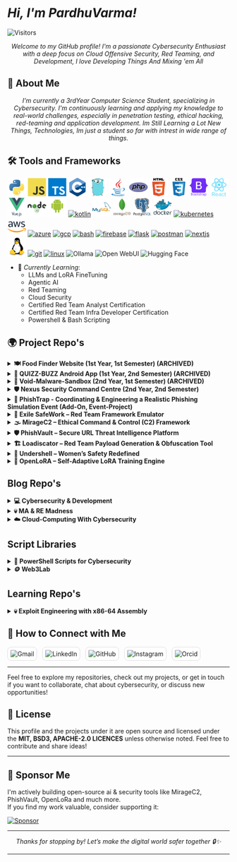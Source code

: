 # *Hi, I'm PardhuVarma!*
![Visitors](https://komarev.com/ghpvc/?username=PardhuSreeRushiVarma20060119&color=blue)

<p align="center">
  <em>Welcome to my GitHub profile! I'm a passionate Cybersecurity Enthusiast with a deep focus on Cloud Offensive Security, Red Teaming, and Development, I love Developing Things And Mixing 'em All</em>
</p>

## 🚀 About Me

<p align="center">
  <em>I’m currently a 3rdYear Computer Science Student, specializing in Cybersecurity. I'm continuously learning and applying my knowledge to real-world challenges, especially in penetration testing, ethical hacking, red-teaming and application development. Im Still Learning a Lot New Things, Technologies, Im just a student so far with intrest in wide range of things. </em>
</p>

## 🛠️ Tools and Frameworks

<p><a target="_blank" href="https://raw.githubusercontent.com/devicons/devicon/master/icons/python/python-original.svg" style="display: inline-block;"><img src="https://raw.githubusercontent.com/devicons/devicon/master/icons/python/python-original.svg" alt="python" width="42" height="42" /></a>
<a target="_blank" href="https://raw.githubusercontent.com/devicons/devicon/master/icons/javascript/javascript-original.svg" style="display: inline-block;"><img src="https://raw.githubusercontent.com/devicons/devicon/master/icons/javascript/javascript-original.svg" alt="javascript" width="42" height="42" /></a>
<a target="_blank" href="https://raw.githubusercontent.com/devicons/devicon/master/icons/typescript/typescript-original.svg" style="display: inline-block;"><img src="https://raw.githubusercontent.com/devicons/devicon/master/icons/typescript/typescript-original.svg" alt="typescript" width="42" height="42" /></a>
<a target="_blank" href="https://raw.githubusercontent.com/devicons/devicon/master/icons/cplusplus/cplusplus-original.svg" style="display: inline-block;"><img src="https://raw.githubusercontent.com/devicons/devicon/master/icons/cplusplus/cplusplus-original.svg" alt="cplusplus" width="42" height="42" /></a>
<a target="_blank" href="https://raw.githubusercontent.com/devicons/devicon/master/icons/go/go-original.svg" style="display: inline-block;"><img src="https://raw.githubusercontent.com/devicons/devicon/master/icons/go/go-original.svg" alt="go" width="42" height="42" /></a>
<a target="_blank" href="https://raw.githubusercontent.com/devicons/devicon/master/icons/java/java-original.svg" style="display: inline-block;"><img src="https://raw.githubusercontent.com/devicons/devicon/master/icons/java/java-original.svg" alt="java" width="42" height="42" /></a>
<a target="_blank" href="https://raw.githubusercontent.com/devicons/devicon/master/icons/php/php-original.svg" style="display: inline-block;"><img src="https://raw.githubusercontent.com/devicons/devicon/master/icons/php/php-original.svg" alt="php" width="42" height="42" /></a>
<a target="_blank" href="https://raw.githubusercontent.com/devicons/devicon/master/icons/html5/html5-original-wordmark.svg" style="display: inline-block;"><img src="https://raw.githubusercontent.com/devicons/devicon/master/icons/html5/html5-original-wordmark.svg" alt="html5" width="42" height="42" /></a>
<a target="_blank" href="https://raw.githubusercontent.com/devicons/devicon/master/icons/css3/css3-original-wordmark.svg" style="display: inline-block;"><img src="https://raw.githubusercontent.com/devicons/devicon/master/icons/css3/css3-original-wordmark.svg" alt="css3" width="42" height="42" /></a>
<a target="_blank" href="https://raw.githubusercontent.com/devicons/devicon/master/icons/bootstrap/bootstrap-plain-wordmark.svg" style="display: inline-block;"><img src="https://raw.githubusercontent.com/devicons/devicon/master/icons/bootstrap/bootstrap-plain-wordmark.svg" alt="bootstrap" width="42" height="42" /></a>
<a target="_blank" href="https://raw.githubusercontent.com/devicons/devicon/master/icons/react/react-original-wordmark.svg" style="display: inline-block;"><img src="https://raw.githubusercontent.com/devicons/devicon/master/icons/react/react-original-wordmark.svg" alt="react" width="42" height="42" /></a>
<a target="_blank" href="https://raw.githubusercontent.com/devicons/devicon/master/icons/vuejs/vuejs-original-wordmark.svg" style="display: inline-block;"><img src="https://raw.githubusercontent.com/devicons/devicon/master/icons/vuejs/vuejs-original-wordmark.svg" alt="vuejs" width="42" height="42" /></a>
<a target="_blank" href="https://raw.githubusercontent.com/devicons/devicon/master/icons/nodejs/nodejs-original-wordmark.svg" style="display: inline-block;"><img src="https://raw.githubusercontent.com/devicons/devicon/master/icons/nodejs/nodejs-original-wordmark.svg" alt="nodejs" width="42" height="42" /></a>
<a target="_blank" href="https://raw.githubusercontent.com/devicons/devicon/master/icons/android/android-original-wordmark.svg" style="display: inline-block;"><img src="https://raw.githubusercontent.com/devicons/devicon/master/icons/android/android-original-wordmark.svg" alt="android" width="42" height="42" /></a>
<a target="_blank" href="https://www.vectorlogo.zone/logos/kotlinlang/kotlinlang-icon.svg" style="display: inline-block;"><img src="https://www.vectorlogo.zone/logos/kotlinlang/kotlinlang-icon.svg" alt="kotlin" width="42" height="42" /></a>
<a target="_blank" href="https://raw.githubusercontent.com/devicons/devicon/master/icons/mysql/mysql-original-wordmark.svg" style="display: inline-block;"><img src="https://raw.githubusercontent.com/devicons/devicon/master/icons/mysql/mysql-original-wordmark.svg" alt="mysql" width="42" height="42" /></a>
<a target="_blank" href="https://raw.githubusercontent.com/devicons/devicon/master/icons/mongodb/mongodb-original-wordmark.svg" style="display: inline-block;"><img src="https://raw.githubusercontent.com/devicons/devicon/master/icons/mongodb/mongodb-original-wordmark.svg" alt="mongodb" width="42" height="42" /></a>
<a target="_blank" href="https://raw.githubusercontent.com/devicons/devicon/master/icons/postgresql/postgresql-original-wordmark.svg" style="display: inline-block;"><img src="https://raw.githubusercontent.com/devicons/devicon/master/icons/postgresql/postgresql-original-wordmark.svg" alt="postgresql" width="42" height="42" /></a>
<a target="_blank" href="https://raw.githubusercontent.com/devicons/devicon/master/icons/docker/docker-original-wordmark.svg" style="display: inline-block;"><img src="https://raw.githubusercontent.com/devicons/devicon/master/icons/docker/docker-original-wordmark.svg" alt="docker" width="42" height="42" /></a>
<a target="_blank" href="https://www.vectorlogo.zone/logos/kubernetes/kubernetes-icon.svg" style="display: inline-block;"><img src="https://www.vectorlogo.zone/logos/kubernetes/kubernetes-icon.svg" alt="kubernetes" width="42" height="42" /></a>
<a target="_blank" href="https://raw.githubusercontent.com/devicons/devicon/master/icons/amazonwebservices/amazonwebservices-original-wordmark.svg" style="display: inline-block;"><img src="https://raw.githubusercontent.com/devicons/devicon/master/icons/amazonwebservices/amazonwebservices-original-wordmark.svg" alt="aws" width="42" height="42" /></a>
<a target="_blank" href="https://www.vectorlogo.zone/logos/microsoft_azure/microsoft_azure-icon.svg" style="display: inline-block;"><img src="https://www.vectorlogo.zone/logos/microsoft_azure/microsoft_azure-icon.svg" alt="azure" width="42" height="42" /></a>
<a target="_blank" href="https://www.vectorlogo.zone/logos/google_cloud/google_cloud-icon.svg" style="display: inline-block;"><img src="https://www.vectorlogo.zone/logos/google_cloud/google_cloud-icon.svg" alt="gcp" width="42" height="42" /></a>
<a target="_blank" href="https://www.vectorlogo.zone/logos/gnu_bash/gnu_bash-icon.svg" style="display: inline-block;"><img src="https://www.vectorlogo.zone/logos/gnu_bash/gnu_bash-icon.svg" alt="bash" width="42" height="42" /></a>
<a target="_blank" href="https://www.vectorlogo.zone/logos/firebase/firebase-icon.svg" style="display: inline-block;"><img src="https://www.vectorlogo.zone/logos/firebase/firebase-icon.svg" alt="firebase" width="42" height="42" /></a>
<a target="_blank" href="https://www.vectorlogo.zone/logos/pocoo_flask/pocoo_flask-icon.svg" style="display: inline-block;"><img src="https://www.vectorlogo.zone/logos/palletsprojects_flask/palletsprojects_flask-ar21.svg" alt="flask" width="42" height="42" /></a>
<a target="_blank" href="https://www.vectorlogo.zone/logos/getpostman/getpostman-icon.svg" style="display: inline-block;"><img src="https://www.vectorlogo.zone/logos/getpostman/getpostman-icon.svg" alt="postman" width="42" height="42" /></a>
<a target="_blank" href="https://cdn.worldvectorlogo.com/logos/nextjs-2.svg" style="display: inline-block;"><img src="https://cdn.worldvectorlogo.com/logos/nextjs-2.svg" alt="nextjs" width="42" height="42" /></a>
<a target="_blank" href="https://raw.githubusercontent.com/devicons/devicon/master/icons/linux/linux-original.svg" style="display: inline-block;"><img src="https://raw.githubusercontent.com/devicons/devicon/master/icons/linux/linux-original.svg" alt="linux" width="42" height="42" /></a>
<a target="_blank" href="https://www.vectorlogo.zone/logos/git-scm/git-scm-icon.svg" style="display: inline-block;"><img src="https://www.vectorlogo.zone/logos/git-scm/git-scm-icon.svg" alt="git" width="42" height="42" /></a>
<a target="_blank" href="https://github.com/user-attachments/assets/a5952035-c500-4e7e-9ae7-cdffaccdb5c0" style="display: inline-block;"><img src="https://github.com/user-attachments/assets/a5952035-c500-4e7e-9ae7-cdffaccdb5c0" alt="linux" width="42" height="42" /></a>
<!-- Ollama -->
<a target="_blank">
  <img src="https://github.com/user-attachments/assets/c495b7e3-5365-41f1-b1ab-07092b335f7c" alt="Ollama" width="42" height="42" />
</a>
<!-- Open WebUI -->
<a target="_blank">
  <img src="https://github.com/user-attachments/assets/96f8780d-0fc5-4a10-baf4-7a09e9c35bb1" alt="Open WebUI" width="42" height="42" />
</a>
<!-- HuggingFace/LLM -->
<a target="_blank">
  <img src="https://huggingface.co/front/assets/huggingface_logo-noborder.svg" alt="Hugging Face" width="42" height="42" />
</a>
</p>

- 🌱 *Currently Learning*:
  - LLMs and LoRA FineTuning
  - Agentic AI
  - Red Teaming
  - Cloud Security 
  - Certified Red Team Analyst Certification
  - Certified Red Team Infra Developer Certification
  - Powershell & Bash Scripting

## 🌍 Project Repo's

<details>
  <summary><strong>🍽️ Food Finder Website (1st Year, 1st Semester) (ARCHIVED) </strong></summary>

  - **📌 Purpose**: The Food Finder Website helps users discover food options based on location, cuisine, and other preferences. It is designed to make finding food easier and faster.
  - **🔗 GitHub Repo**: [Food-Finder Website](https://github.com/PardhuSreeRushiVarma20060119/Food-Finder-Website)

</details>

<details>
  <summary><strong>📱 QUIZZ-BUZZ Android App (1st Year, 2nd Semester) (ARCHIVED) </strong></summary>

  - **📌 Purpose**: QUIZZ-BUZZ is an interactive mobile application designed to engage users with quizzes on various topics. Users can challenge their knowledge and learn new things in a fun and engaging way.
  - **🔗 GitHub Repo**: [QUIZZ-BUZZ Android App](https://github.com/PardhuSreeRushiVarma20060119/QUIZZ-BUZZ-Android-App-)

</details>

<details>
  <summary><strong>🧪 Void-Malware-Sandbox (2nd Year, 1st Semester) (ARCHIVED) </strong></summary>

  - **📌 Purpose**: A sandbox environment designed for analyzing and studying malware behavior.
  - **🔗 GitHub Repo**: [Void-Malware-Sandbox GitHub](https://github.com/PardhuSreeRushiVarma20060119/Void-Malware-Sandbox)

</details>

<details>
  <summary><strong>🛡️ Nexus Security Command Centre (2nd Year, 2nd Semester)</strong></summary>

  - **📌 Purpose**: A comprehensive web-based platform for enhancing cybersecurity management and threat detection.
  - **🔗 GitHub Repo**: [The-Nexus-Security](https://github.com/PardhuSreeRushiVarma20060119/The-Nexus-Security)

</details>

<details>
  <summary><strong>🎣 PhishTrap - Coordinating & Engineering a Realistic Phishing Simulation Event (Add-On, Event-Project)</strong></summary>

  - **📌 Purpose**: An Immersive Phishing Simulation Challenge where participants took on the role of adversaries to ethically breach human-layer defenses through advanced phishing tactics and social engineering techniques.
  - **🔗 GitHub Repo**: [The-PhishTrap](https://github.com/PardhuSreeRushiVarma20060119/PhishTrap)

</details>

<details>
  <summary><strong> 🧪 Exile SafeWork – Red Team Framework Emulator </strong></summary>

  - **📌 Purpose**: A completely safe, educational red team framework emulator to understand the structure and flow of staged compromises — from droppers to post-exploitation — with no real exploits or payloads.
  - **🔗 GitHub Repo**: [Exile SafeWork](https://github.com/PardhuSreeRushiVarma20060119/Exile)

</details>

<details>
  <summary><strong> 🌫 MirageC2 – Ethical Command & Control (C2) Framework </strong></summary>

  - **📌 Purpose**: To build a modular, cloud-native C2 backend for ethical red teaming, adversary simulation, and botnet behavior research — fully legal and lab-safe.
  - **🔗 GitHub Repo**: [MirageC2 Backend](https://github.com/PardhuSreeRushiVarma20060119/MirageC2.git)

</details>

<details>
  <summary><strong> 🛡️ PhishVault – Secure URL Threat Intelligence Platform </strong></summary>

  - **📌 Purpose**: PhishVault is a collaborative platform for investigating, storing, and analyzing potentially malicious URLs. Designed for researchers, analysts, and threat hunters to manage phishing intelligence with clarity and precision.
  - **👥 Team**:
    - 🎨 **[Tejaswini](https://github.com/Tejaswini4119)** – Frontend Dev & Project Lead  
    - 🛠️ **[PardhuVarma](https://github.com/PardhuSreeRushiVarma20060119)** – Backend Dev, API Designer, Security Architect, Docker Deployment.
- **🔗 GitHub Repo**: [PhishVault](https://github.com/Tejaswini4119/PhishVault)

</details>

<details>
  <summary><strong> 🏗️ Loadiscator – Red Team Payload Generation & Obfuscation Tool </strong></summary>

  - **📌 Purpose**: **Loadiscator** is a modular, extensible framework for generating, obfuscating, and delivering payloads for red team operations, adversary simulation, and AV/EDR evasion research. It supports multiple languages, advanced obfuscation, encryption, fileless execution, and C2 integrations. The framework is designed for CLI usage, with a focus on research, education, and authorized security testing.
  - **🔗 GitHub Repo**: [Loadiscator](https://github.com/PardhuSreeRushiVarma20060119/loadiscator)

</details>

<details>
  <summary><strong> 🚨 Undershell – Women’s Safety Redefined </strong></summary>

  - **📌 Purpose**: Undershell is a proactive women’s safety platform combining real-time SOS, voice activation, signal-less communication, and hardware support to ensure no woman is left alone in danger — even offline.
  
  - **👥 Core Team**:
    - 👩‍💻 [K. Rupa Yeshvitha](https://github.com/Rupakaredla)
    - 🧑‍💻 [K. Pardhu Sree Rushi Varma](https://github.com/PardhuSreeRushiVarma20060119)
    - 👨‍🔧 E. Arun Goud
    - 👨‍💼 K. Veera Babu

  - **🔗 GitHub Repo**: *(Internal)*
  - 📬 Contact: undershell24@gmail.com

</details>

<details>
  <summary><strong> 🧠 OpenLoRA – Self-Adaptive LoRA Training Engine </strong></summary>

  - **📌 Purpose**: OpenLoRA transforms local environments into intelligent fine-tuning engines for large language models (LLMs), with AI-guided feedback, persistent training memory, and modular CLI/UI interfaces.
- **🔗 GitHub Repo**: [OpenLoRA](https://github.com/PardhuSreeRushiVarma20060119/OpenLoRA)

</details>

## Blog Repo's
<details>
  <summary><strong>💻 Cybersecurity & Development </strong></summary>

  - **📌 Purpose**: A living repository documenting my journey through Cybersecurity.
  - **🔗 GitHub Repo**: [Cybersecurity & Development](https://github.com/PardhuSreeRushiVarma20060119/CybersecurityAndDevelopment/tree/main)

</details>

<details>
  <summary><strong>💀 MA & RE Madness </strong></summary>

  - **📌 Purpose**: Malware Analysis & Reverse Engineering Repository
 - **🔗 GitHub Repo**: [MA-and-RE-Madness](https://github.com/PardhuSreeRushiVarma20060119/MA-and-RE-Madness)

</details>

<details>
  <summary><strong> ☁️ Cloud-Computing With Cybersecurity </strong></summary>

  - **📌 Purpose**: Cloud Security & Computing
  - **🔗 GitHub Repo**: [Cloud Computiing With Cybersecurity](https://github.com/PardhuSreeRushiVarma20060119/Cloud-Computing-With-Cybersecurity)

</details>

## Script Libraries

<details>
  <summary><strong> 🧰 PowerShell Scripts for Cybersecurity </strong></summary>

  - **📌 Purpose**: A categorized collection of PowerShell scripts for Red Teaming, Blue Teaming, Recon, and System Auditing.
  - **🔗 GitHub Repo**: [PowerShell Scripts for Cybersecurity](https://github.com/PardhuSreeRushiVarma20060119/Powershell-Scripts-For-Cybersecurity)

</details>

<details>
  <summary><strong> 🪙 Web3Lab </strong></summary>

  - **📌 Purpose**: A personal collection of smart contract practice scripts and CTF challenge solutions focused on Ethereum-based blockchain environments. Includes exercises from platforms like Capture The Ether, Ethernaut, and custom exploit scenarios built using Solidity, Remix, and Hardhat.
  - **🔗 GitHub Repo**: [Web3Lab](https://github.com/PardhuSreeRushiVarma20060119/Web3Lab)

</details>

## Learning Repo's

<details>
  <summary><strong>💀 Exploit Engineering with x86-64 Assembly </strong></summary>

  - **📌 Purpose**: Welcome to the definitive record of my journey into x86-64 Assembly Language, System-Level Programming, Reverse Engineering, and Exploit Development.
  - **🔗 GitHub Repo**: [Exploit Engineering with x86-64 Assembly](https://github.com/PardhuSreeRushiVarma20060119/ExploitEngineering-With-x86-64-Assembly)

</details>


## 💬 How to Connect with Me
<!-- Social / Contact -->
<div style="display: flex; gap: 12px; align-items: center;">
  <a href="mailto:pardhusreerushivarma@gmail.com" target="_blank" style="text-decoration: none;">
    <img src="https://cdn-icons-png.flaticon.com/512/732/732200.png" alt="Gmail" width="40" style="border-radius: 8px; border: 1px solid #ddd; padding: 6px; background-color: #fff;">
  </a>
  <a href="https://www.linkedin.com/in/pardhu-sri-rushi-varma-konduru-696886279" target="_blank" style="text-decoration: none;">
    <img src="https://cdn-icons-png.flaticon.com/512/174/174857.png" alt="LinkedIn" width="40" style="border-radius: 8px; border: 1px solid #ddd; padding: 6px; background-color: #fff;">
  </a>
  <a href="https://github.com/PardhuSreeRushiVarma20060119" target="_blank" style="text-decoration: none;">
    <img src="https://cdn-icons-png.flaticon.com/512/733/733553.png" alt="GitHub" width="40" style="border-radius: 8px; border: 1px solid #ddd; padding: 6px; background-color: #fff;">
  </a>
  <a href="https://www.instagram.com/pardhu.varma_x/" target="_blank" style="text-decoration: none;">
    <img src="https://cdn-icons-png.flaticon.com/512/2111/2111463.png" alt="Instagram" width="40" style="border-radius: 8px; border: 1px solid #ddd; padding: 6px; background-color: #fff;">
  </a>
  <a href="https://orcid.org/0009-0005-3251-9944" target="_blank" style="text-decoration: none;">
    <img src="https://upload.wikimedia.org/wikipedia/commons/0/06/ORCID_iD.svg" alt="Orcid" width="40" style="border-radius: 8px; border: 1px solid #ddd; padding: 6px; background-color: #fff;">
  </a>
</div>


---
Feel free to explore my repositories, check out my projects, or get in touch if you want to collaborate, chat about cybersecurity, or discuss new opportunities!

## 📄 License
This profile and the projects under it are open source and licensed under the **MIT, BSD3, APACHE-2.0 LICENCES** unless otherwise noted. Feel free to contribute and share ideas!

---

## 💖 Sponsor Me

I'm actively building open-source ai & security tools like MirageC2, PhishVault, OpenLoRa and much more.  
If you find my work valuable, consider supporting it:

[![Sponsor](https://img.shields.io/badge/Sponsor-PardhuVarma-blue?style=for-the-badge&logo=github-sponsors&logoColor=white)](https://github.com/sponsors/PardhuSreeRushiVarma20060119)

---

<p align="center">
  <em>Thanks for stopping by! Let’s make the digital world safer together 🔒✨</em>
</p>

---

